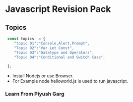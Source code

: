 # Javascript Revision Pack

## Topics

```js
 const topics  = {
    "topic 01":"Console,Alert,Prompt",
    "Topic 02":"Var Let Const",
    "Topic 03":"Datatype and Operators",
    "Topic 04":"Conditional and Switch Case",
    
 };

``` 
- Install Nodejs or use Browser.
- For Example node helloworld.js is used to run javascript.
### **Learn From Piyush Garg**
